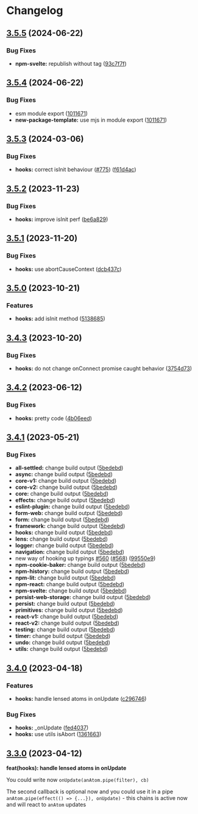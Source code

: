 # Changelog

## [3.5.5](https://github.com/artalar/reatom/compare/hooks-v3.5.4...hooks-v3.5.5) (2024-06-22)


### Bug Fixes

* **npm-svelte:** republish without tag ([93c7f7f](https://github.com/artalar/reatom/commit/93c7f7f5ec58247b1b3aec854cd83b0a0ecd6a6c))

## [3.5.4](https://github.com/artalar/reatom/compare/hooks-v3.5.3...hooks-v3.5.4) (2024-06-22)


### Bug Fixes

* esm module export ([1011671](https://github.com/artalar/reatom/commit/10116719dd92d8102352a39e4ed772b8173d8668))
* **new-package-template:** use mjs in module export ([1011671](https://github.com/artalar/reatom/commit/10116719dd92d8102352a39e4ed772b8173d8668))

## [3.5.3](https://github.com/artalar/reatom/compare/hooks-v3.5.2...hooks-v3.5.3) (2024-03-06)


### Bug Fixes

* **hooks:** correct isInit behaviour ([#775](https://github.com/artalar/reatom/issues/775)) ([f61d4ac](https://github.com/artalar/reatom/commit/f61d4acbe5603628f18c84f1ef6b3d869ec83b71))

## [3.5.2](https://github.com/artalar/reatom/compare/hooks-v3.5.1...hooks-v3.5.2) (2023-11-23)


### Bug Fixes

* **hooks:** improve isInit perf ([be6a829](https://github.com/artalar/reatom/commit/be6a82984f798fd63786bace9a324bdf3d8ff3c6))

## [3.5.1](https://github.com/artalar/reatom/compare/hooks-v3.5.0...hooks-v3.5.1) (2023-11-20)


### Bug Fixes

* **hooks:** use abortCauseContext ([dcb437c](https://github.com/artalar/reatom/commit/dcb437c44ef4346df73f4cc94c90d132fe09edc0))

## [3.5.0](https://github.com/artalar/reatom/compare/hooks-v3.4.3...hooks-v3.5.0) (2023-10-21)


### Features

* **hooks:** add isInit method ([5138685](https://github.com/artalar/reatom/commit/51386857231c036534596df0bd63b6240a30454a))

## [3.4.3](https://github.com/artalar/reatom/compare/hooks-v3.4.2...hooks-v3.4.3) (2023-10-20)


### Bug Fixes

* **hooks:** do not change onConnect promise caught behavior ([3754d73](https://github.com/artalar/reatom/commit/3754d73a8c312ef300b8569dc1d415fa7a462488))

## [3.4.2](https://github.com/artalar/reatom/compare/hooks-v3.4.1...hooks-v3.4.2) (2023-06-12)


### Bug Fixes

* **hooks:** pretty code ([4b06eed](https://github.com/artalar/reatom/commit/4b06eed424cae8b73963db5498c000e694f697ce))

## [3.4.1](https://github.com/artalar/reatom/compare/hooks-v3.4.0...hooks-v3.4.1) (2023-05-21)


### Bug Fixes

* **all-settled:** change build output ([5bedebd](https://github.com/artalar/reatom/commit/5bedebda3a1ee92850d10f767686303b8ec2ba0e))
* **async:** change build output ([5bedebd](https://github.com/artalar/reatom/commit/5bedebda3a1ee92850d10f767686303b8ec2ba0e))
* **core-v1:** change build output ([5bedebd](https://github.com/artalar/reatom/commit/5bedebda3a1ee92850d10f767686303b8ec2ba0e))
* **core-v2:** change build output ([5bedebd](https://github.com/artalar/reatom/commit/5bedebda3a1ee92850d10f767686303b8ec2ba0e))
* **core:** change build output ([5bedebd](https://github.com/artalar/reatom/commit/5bedebda3a1ee92850d10f767686303b8ec2ba0e))
* **effects:** change build output ([5bedebd](https://github.com/artalar/reatom/commit/5bedebda3a1ee92850d10f767686303b8ec2ba0e))
* **eslint-plugin:** change build output ([5bedebd](https://github.com/artalar/reatom/commit/5bedebda3a1ee92850d10f767686303b8ec2ba0e))
* **form-web:** change build output ([5bedebd](https://github.com/artalar/reatom/commit/5bedebda3a1ee92850d10f767686303b8ec2ba0e))
* **form:** change build output ([5bedebd](https://github.com/artalar/reatom/commit/5bedebda3a1ee92850d10f767686303b8ec2ba0e))
* **framework:** change build output ([5bedebd](https://github.com/artalar/reatom/commit/5bedebda3a1ee92850d10f767686303b8ec2ba0e))
* **hooks:** change build output ([5bedebd](https://github.com/artalar/reatom/commit/5bedebda3a1ee92850d10f767686303b8ec2ba0e))
* **lens:** change build output ([5bedebd](https://github.com/artalar/reatom/commit/5bedebda3a1ee92850d10f767686303b8ec2ba0e))
* **logger:** change build output ([5bedebd](https://github.com/artalar/reatom/commit/5bedebda3a1ee92850d10f767686303b8ec2ba0e))
* **navigation:** change build output ([5bedebd](https://github.com/artalar/reatom/commit/5bedebda3a1ee92850d10f767686303b8ec2ba0e))
* new way of hooking up typings [#560](https://github.com/artalar/reatom/issues/560) ([#568](https://github.com/artalar/reatom/issues/568)) ([99550e9](https://github.com/artalar/reatom/commit/99550e98c34df7efd8431282a868a0483bed5dc8))
* **npm-cookie-baker:** change build output ([5bedebd](https://github.com/artalar/reatom/commit/5bedebda3a1ee92850d10f767686303b8ec2ba0e))
* **npm-history:** change build output ([5bedebd](https://github.com/artalar/reatom/commit/5bedebda3a1ee92850d10f767686303b8ec2ba0e))
* **npm-lit:** change build output ([5bedebd](https://github.com/artalar/reatom/commit/5bedebda3a1ee92850d10f767686303b8ec2ba0e))
* **npm-react:** change build output ([5bedebd](https://github.com/artalar/reatom/commit/5bedebda3a1ee92850d10f767686303b8ec2ba0e))
* **npm-svelte:** change build output ([5bedebd](https://github.com/artalar/reatom/commit/5bedebda3a1ee92850d10f767686303b8ec2ba0e))
* **persist-web-storage:** change build output ([5bedebd](https://github.com/artalar/reatom/commit/5bedebda3a1ee92850d10f767686303b8ec2ba0e))
* **persist:** change build output ([5bedebd](https://github.com/artalar/reatom/commit/5bedebda3a1ee92850d10f767686303b8ec2ba0e))
* **primitives:** change build output ([5bedebd](https://github.com/artalar/reatom/commit/5bedebda3a1ee92850d10f767686303b8ec2ba0e))
* **react-v1:** change build output ([5bedebd](https://github.com/artalar/reatom/commit/5bedebda3a1ee92850d10f767686303b8ec2ba0e))
* **react-v2:** change build output ([5bedebd](https://github.com/artalar/reatom/commit/5bedebda3a1ee92850d10f767686303b8ec2ba0e))
* **testing:** change build output ([5bedebd](https://github.com/artalar/reatom/commit/5bedebda3a1ee92850d10f767686303b8ec2ba0e))
* **timer:** change build output ([5bedebd](https://github.com/artalar/reatom/commit/5bedebda3a1ee92850d10f767686303b8ec2ba0e))
* **undo:** change build output ([5bedebd](https://github.com/artalar/reatom/commit/5bedebda3a1ee92850d10f767686303b8ec2ba0e))
* **utils:** change build output ([5bedebd](https://github.com/artalar/reatom/commit/5bedebda3a1ee92850d10f767686303b8ec2ba0e))

## [3.4.0](https://github.com/artalar/reatom/compare/hooks-v3.3.1...hooks-v3.4.0) (2023-04-18)


### Features

* **hooks:** handle lensed atoms in onUpdate ([c296746](https://github.com/artalar/reatom/commit/c2967468b574446100f6729f089ecf4e5d1490de))


### Bug Fixes

* **hooks:** _onUpdate ([fed4037](https://github.com/artalar/reatom/commit/fed40372ef6ee530a4d9df5d0924b0aaaa7d235f))
* **hooks:** use utils isAbort ([1361663](https://github.com/artalar/reatom/commit/1361663aae8bff32f8b1fe96948222def408936a))

## [3.3.0](https://github.com/artalar/reatom/commit/c2967468b574446100f6729f089ecf4e5d1490de) (2023-04-12)

**feat(hooks): handle lensed atoms in onUpdate**

You could write now `onUpdate(anAtom.pipe(filter), cb)`

The second callback is optional now and you could use it in a pipe `anAtom.pipe(effect(() => {...}), onUpdate)` - this chains is active now and will react to `anAtom` updates

